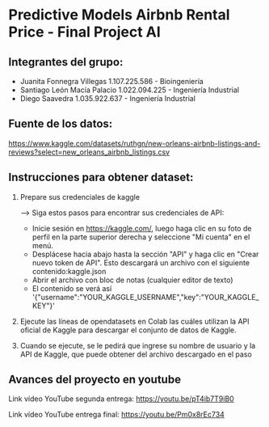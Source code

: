 # Predictive Models Airbnb Rental Price - Final Project AI

## Integrantes del grupo:
* Juanita Fonnegra Villegas 1.107.225.586 - Bioingeniería
* Santiago León Macía Palacio 1.022.094.225 - Ingeniería Industrial
* Diego Saavedra 1.035.922.637 - Ingeniería Industrial

## Fuente de los datos: 
https://www.kaggle.com/datasets/ruthgn/new-orleans-airbnb-listings-and-reviews?select=new_orleans_airbnb_listings.csv

## Instrucciones para obtener dataset:
1. Prepare sus credenciales de kaggle 

	--> Siga estos pasos para encontrar sus credenciales de API:
	* Inicie sesión en https://kaggle.com/, luego haga clic en su foto de perfil en la parte superior derecha y seleccione "Mi cuenta" en el menú.
	* Desplácese hacia abajo hasta la sección "API" y haga clic en "Crear nuevo token de API". Esto descargará un archivo con el siguiente contenido:kaggle.json
	* Abrir el archivo con bloc de notas (cualquier editor de texto)
	* El contenido se verá así '{"username":"YOUR_KAGGLE_USERNAME","key":"YOUR_KAGGLE_KEY"}'

2. Ejecute las líneas de opendatasets en Colab las cuáles utilizan la API oficial de Kaggle para descargar el conjunto de datos de Kaggle. 
3. Cuando se ejecute, se le pedirá que ingrese su nombre de usuario y la API de Kaggle, que puede obtener del archivo descargado en el paso


## Avances del proyecto en youtube

Link vídeo YouTube segunda entrega: https://youtu.be/pT4ib7T9iB0


Link vídeo YouTube entrega final: https://youtu.be/Pm0x8rEc734
